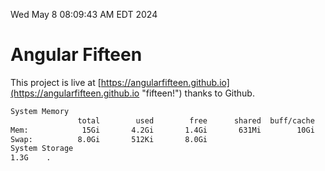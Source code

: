 Wed May  8 08:09:43 AM EDT 2024

# Angular Fifteen


This project is live at [https://angularfifteen.github.io](https://angularfifteen.github.io "fifteen!") thanks to Github.

```bash
System Memory
               total        used        free      shared  buff/cache   available
Mem:            15Gi       4.2Gi       1.4Gi       631Mi        10Gi        11Gi
Swap:          8.0Gi       512Ki       8.0Gi
System Storage
1.3G	.
```
```bash
